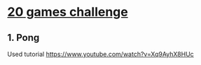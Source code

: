 # [20 games challenge](https://20_games_challenge.gitlab.io)

## 1. Pong

Used tutorial https://www.youtube.com/watch?v=Xq9AyhX8HUc
